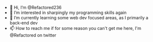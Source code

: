 - 👋 Hi, I’m @Refactored236
- 👀 I’m interested in sharpingly my programming skills again
- 🌱 I’m currently learning some web dev focused areas, as I primarily a back-end dev
- 📫 How to reach me if for some reason you can't get me here, I'm @Refactored on twitter

<!---
Refactored236/Refactored236 is a ✨ special ✨ repository because its `README.md` (this file) appears on your GitHub profile.
You can click the Preview link to take a look at your changes.
--->
